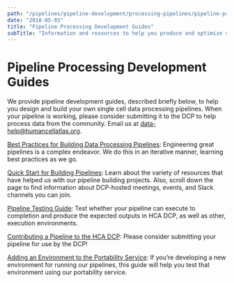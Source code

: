```yaml
---
path: "/pipelines/pipeline-development/processing-pipelines/pipeline-processing-development-guides"
date: "2018-05-03"
title: "Pipeline Processing Development Guides"
subTitle: "Information and resources to help you produce and optimize single cell data processing pipelines."
---
```


# Pipeline Processing Development Guides

We provide pipeline development guides, described briefly below, to help you design and build your own single cell data processing pipelines. When your pipeline is working, please consider submitting it to the DCP to help process data from the community. Email us at [data-help@humancellatlas.org](mailto:data-help@humancellatlas.org).

[Best Practices for Building Data Processing Pipelines](/pipelines/pipeline-best-practices): Engineering great pipelines is a complex endeavor. We do this in an iterative manner, learning best practices as we go.

[Quick Start for Building Pipelines](/pipelines/building-pipelines): Learn about the variety of resources that have helped us with our pipeline building projects. Also, scroll down the page to find information about DCP-hosted meetings, events, and Slack channels you can join.

[Pipeline Testing Guide](/pipelines/testing-pipelines): Test whether your pipeline can execute to completion and produce the expected outputs in HCA DCP, as well as other, execution environments.

[Contributing a Pipeline to the HCA DCP](/contribute/analysis-pipelines): Please consider submitting your pipeline for use by the DCP!

[Adding an Environment to the Portability Service](/pipelines/portability-service-environments): If you’re developing a new environment for running our pipelines, this guide will help you test that environment using our portability service.
